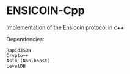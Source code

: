 # ENSICOIN-Cpp
Implementation of the Ensicoin protocol in c++

Dependencies:
	
	RapidJSON
	Crypto++
	Asio (Non-boost)
	LevelDB
